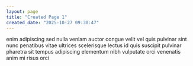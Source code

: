 ```yaml
---
layout: page
title: "Created Page 1"
created_date: "2025-10-27 09:30:47"
---
```


enim adipiscing sed nulla veniam auctor congue velit vel quis pulvinar sint nunc penatibus vitae ultrices scelerisque lectus id quis suscipit pulvinar pharetra sit tempus adipiscing elementum nibh vulputate orci venenatis anim mi risus orci 
